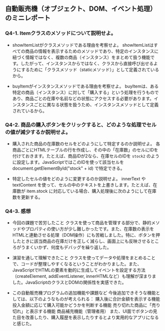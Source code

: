 ## 自動販売機（オブジェクト、DOM、イベント処理）のミニレポート
### Q4-1. Itemクラスのメソッドについて説明せよ。
* showItemListがクラスメソッドである理由を考察せよ。
showItemListはすべての商品の情報を表示するためのメソッドであり、特定のインスタンスに紐づく情報ではなく、複数の商品（インスタンス）をまとめて扱う機能です。したがって、インスタンスからではなく、クラスから直接呼び出せるようにするために「クラスメソッド（staticメソッド）」として定義されているから。

* buyItemがインスタンスメソッドである理由を考察せよ。
  buyItemは、ある特定の商品（インスタンス）に対して「購入する」という処理を行うものであり、商品ごとの在庫や名前などの状態にアクセスする必要があります。インスタンスごとに異なる状態を扱うため、インスタンスメソッドとして定義されているから。

### Q4-2. 商品の購入ボタンをクリックすると、どのような処理でセルの値が減少するか説明せよ。
* 購入された商品の在庫数のセルをどのようにして特定するのか説明せよ。
各商品ごとにHTMLテーブルの行を作成し、その中の「在庫数」のセルにIDを付けておきます。たとえば、商品IDが2なら、在庫セルのIDを `stock2` のように設定します。JavaScriptではこのIDを使って該当セルを document.getElementById("stock" + id) で特定できる。

* 特定したセルの値をどのように変更するのか説明せよ。
innerText や textContent を使って、セルの中のテキストを上書きします。たとえば、在庫数が item.stock に対応している場合、購入処理後に次のようにして在庫数を更新する。

### Q4-3. 感想
* 今回の課題で苦労したこと
クラスを使って商品を管理する部分で、静的メソッドやプロパティの使い方が少し難しかったです。また、在庫数の表示をHTMLと連動させる処理（DOM操作）にも苦戦しました。特に、ボタンを押したときに該当商品の在庫だけを正しく減らし、画面上にも反映させるところがうまくいかず、何度もデバッグを繰り返した。

* 演習を通して理解できたこと
クラスを使ってデータや処理をまとめることで、コードが整理しやすくなるということがわかりました。また、JavaScriptでHTMLの要素を動的に生成してイベントを設定する方法（createElement, addEventListener, innerHTMLなど）も理解が深まりました。JavaScriptのクラスとDOMの関係性を実感できた。
 
* この自動販売機プログラムの追加機能や課題など
今後追加できそうな機能としては、以下のようなものが考えられる：
購入後に合計金額を表示する機能
投入金額に応じて購入可能かどうかを判断する機能
売り切れた商品に「売り切れ」と表示する機能
商品補充機能（管理者用）
また、UI面でボタンの見た目を改善したり、購入履歴を表示したりするとより実用的なアプリになると感じた。


